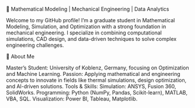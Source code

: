 🚀 Mathematical Modeling | Mechanical Engineering | Data Analytics

Welcome to my GitHub profile! I’m a graduate student in Mathematical Modeling, Simulation, and Optimization with a strong foundation in mechanical engineering. I specialize in combining computational simulations, CAD design, and data-driven techniques to solve complex engineering challenges.

🌟 About Me

Master’s Student: University of Koblenz, Germany, focusing on Optimization and Machine Learning.
Passion: Applying mathematical and engineering concepts to innovate in fields like thermal simulations, design optimization, and AI-driven solutions.
Tools & Skills:
Simulation: ANSYS, Fusion 360, SolidWorks.
Programming: Python (NumPy, Pandas, Scikit-learn), MATLAB, VBA, SQL.
Visualization: Power BI, Tableau, Matplotlib.
